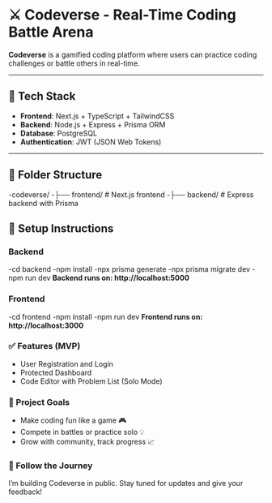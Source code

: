 # ⚔️ Codeverse - Real-Time Coding Battle Arena

**Codeverse** is a gamified coding platform where users can practice coding challenges or battle others in real-time.

---

## 🚀 Tech Stack

- **Frontend**: Next.js + TypeScript + TailwindCSS
- **Backend**: Node.js + Express + Prisma ORM
- **Database**: PostgreSQL
- **Authentication**: JWT (JSON Web Tokens)

---

## 📁 Folder Structure

-codeverse/
-├── frontend/ # Next.js frontend
-├── backend/ # Express backend with Prisma

## 🔧 Setup Instructions

### Backend

-cd backend
-npm install
-npx prisma generate
-npx prisma migrate dev
-npm run dev
**Backend runs on: http://localhost:5000**

### Frontend

-cd frontend
-npm install
-npm run dev
**Frontend runs on: http://localhost:3000**

### ✅ Features (MVP)
 - User Registration and Login
 - Protected Dashboard
 - Code Editor with Problem List (Solo Mode)

### 📌 Project Goals
 - Make coding fun like a game 🎮
 - Compete in battles or practice solo 💡
 - Grow with community, track progress 📈

### 🙌 Follow the Journey
I’m building Codeverse in public. Stay tuned for updates and give your feedback!

